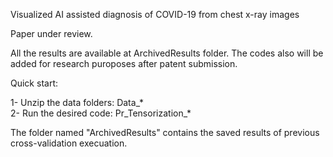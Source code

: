 Visualized AI assisted diagnosis of COVID-19 from chest x-ray images

Paper under review.

All the results are available at ArchivedResults folder.
The codes also will be added for research puroposes after patent submission.


Quick start:

1- Unzip the data folders: Data_* </br>
2- Run the desired code: Pr_Tensorization_*

The folder named "ArchivedResults" contains the saved results of previous cross-validation execuation. 
